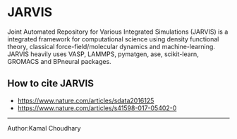 JARVIS 
=====

Joint Automated Repository for Various Integrated Simulations (JARVIS) is a integrated framework for computational science using density functional theory,
classical force-field/molecular dynamics and machine-learning. JARVIS heavily uses VASP, LAMMPS, 
pymatgen, ase, scikit-learn, GROMACS and BPneural packages.

How to cite JARVIS 
-----------------
- https://www.nature.com/articles/sdata2016125
- https://www.nature.com/articles/s41598-017-05402-0

-----------------
Author:Kamal Choudhary
